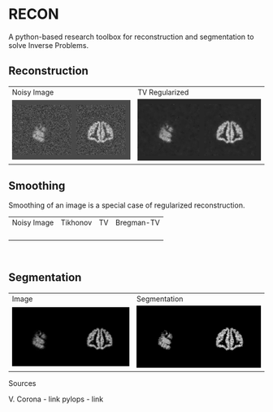 # RECON
A python-based research toolbox for reconstruction and segmentation to solve Inverse Problems.

## Reconstruction
<table>
  <tr>
    <td>Noisy Image</td><td>TV Regularized</td>
  </tr>
  <tr>
    <td><img src="https://github.com/lucasplagwitz/recon/blob/pylops_support/examples/demo/noise_recon.gif" alt="" width="300"></td>
      <td><img src="https://github.com/lucasplagwitz/recon/blob/pylops_support/examples/demo/tv_recon.gif" alt="" width="300"> 
    </td>
  </tr>
 </table>

## Smoothing
Smoothing of an image is a special case of regularized reconstruction.
<table>
  <tr>
    <td>Noisy Image</td><td>Tikhonov</td><td>TV</td><td>Bregman-TV</td>
  </tr>
  <tr>
    <td><img src="https://github.com/lucasplagwitz/recon/blob/pylops_support/examples/demo/2d_smoothing_noisy.png" alt="" width="200"></td>
    <td><img src="https://github.com/lucasplagwitz/recon/blob/pylops_support/examples/demo/2d_smoothing_tikhonov.png" alt="" width="200"></td>
    <td><img src="https://github.com/lucasplagwitz/recon/blob/pylops_support/examples/demo/2d_smoothing_tv.png" alt="" width="200"></td>
    <td><img src="https://github.com/lucasplagwitz/recon/blob/pylops_support/examples/demo/2d_smoothing_bregman.png" alt="" width="200"></td>
    </td>
  </tr>
 </table>
 <p align="center">
 <img src="https://github.com/lucasplagwitz/recon/blob/pylops_support/examples/demo/2d_smoothing_1d_comp_2.png" alt="" width="400">
  </p>

## Segmentation
<table>
  <tr>
    <td>Image</td><td>Segmentation</td>
  </tr>
  <tr>
    <td><img src="https://github.com/lucasplagwitz/recon/blob/pylops_support/examples/demo/plain_recon.gif" alt="" width="300"></td>
      <td><img src="https://github.com/lucasplagwitz/recon/blob/pylops_support/examples/demo/plain_segmentation.gif" alt="" width="300"> 
    </td>
  </tr>
 </table

  
  ## Sources
  V. Corona - link
  pylops - link
